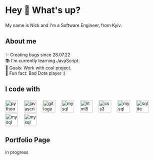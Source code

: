 <h1 align="left">Hey 👋 What's up?</h1>

###

<p align="left">My name is Nick and I'm a Software Engineer, from Kyiv.</p>

###

<h2 align="left">About me</h2>

###

<p align="left">✨ Creating bugs since 28.07.22<br>📚 I'm currently learning JavaScript.<br>🎯 Goals: Work with cool project.<br>🎲 Fun fact: Bad Dota player :)</p>

###

<h2 align="left">I code with</h2>

###

<div align="left">
  <img src="https://cdn.jsdelivr.net/gh/devicons/devicon/icons/python/python-original.svg" height="40" alt="python logo"  />
  <img width="12" />
  <img src="https://cdn.jsdelivr.net/gh/devicons/devicon/icons/javascript/javascript-original.svg" height="40" alt="javascript logo"  />
  <img width="12" />
  <img src="https://cdn.freebiesupply.com/logos/large/2x/react-1-logo-svg-vector.svg" height="40" alt="git logo"  />
  <img width="12" />
  <img src='https://seeklogo.com/images/N/nodejs-logo-FBE122E377-seeklogo.com.png' height="40" border-radius="50%" alt="mysql logo" />
  <img width="12" />
  <img src="https://cdn.jsdelivr.net/gh/devicons/devicon/icons/html5/html5-original.svg" height="40" alt="html5 logo"  />
  <img width="12" />
  <img src="https://cdn.jsdelivr.net/gh/devicons/devicon/icons/css3/css3-original.svg" height="40" alt="css3 logo"  />
  <img width="12" />
  <img src="https://upload.wikimedia.org/wikipedia/commons/thumb/b/b2/Bootstrap_logo.svg/1280px-Bootstrap_logo.svg.png" height="40" alt="mysql logo"/>
  <img width="12" />
  <img src="https://cdn.jsdelivr.net/gh/devicons/devicon/icons/sqlite/sqlite-original.svg" height="40" alt="sqlite logo"  />
  <img width="12" />
  <img src="https://cdn.jsdelivr.net/gh/devicons/devicon/icons/mysql/mysql-original.svg" height="40" alt="mysql logo"  />
  <img width="12" />
  <img src="https://docs.aiogram.dev/en/dev-3.x/_static/logo.png" height="40" alt="mysql logo"/>
  <img width="12" />


<h2 align="left">Portfolio Page</h2>
in progress
<!-- ### -->
